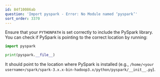 ```yaml
---
id: 84f10086ab
question: 'Import pyspark - Error: No Module named ‘pyspark’'
sort_order: 3370
---
```


Ensure that your `PYTHONPATH` is set correctly to include the PySpark library. You can check if PySpark is pointing to the correct location by running:

```python
import pyspark

print(pyspark.__file__)
```

It should point to the location where PySpark is installed (e.g., `/home/<your username>/spark/spark-3.x.x-bin-hadoop3.x/python/pyspark/__init__.py`).
